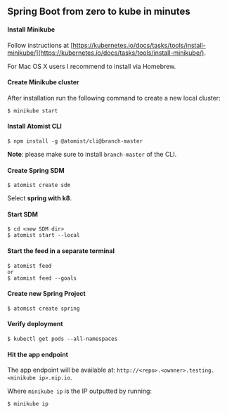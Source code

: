 ## Spring Boot from zero to kube in minutes

#### Install Minikube

Follow instructions at [https://kubernetes.io/docs/tasks/tools/install-minikube/](https://kubernetes.io/docs/tasks/tools/install-minikube/).

For Mac OS X users I recommend to install via Homebrew.

#### Create Minikube cluster

After installation run the following command to create a new local cluster:

```
$ minikube start
```

#### Install Atomist CLI

```
$ npm install -g @atomist/cli@branch-master
```

**Note**: please make sure to install `branch-master` of the CLI. 

#### Create Spring SDM

```
$ atomist create sdm
```

Select __spring with k8__.

#### Start SDM

```
$ cd <new SDM dir>
$ atomist start --local
```

#### Start the feed in a separate terminal

```
$ atomist feed
or
$ atomist feed --goals
```

#### Create new Spring Project

```
$ atomist create spring
```

#### Verify deployment

```
$ kubectl get pods --all-namespaces
```

#### Hit the app endpoint

The app endpoint will be available at: `http://<repo>.<ownner>.testing.<minikube ip>.nip.io`.

Where `minikube ip` is the IP outputted by running:

```
$ minikube ip
```
